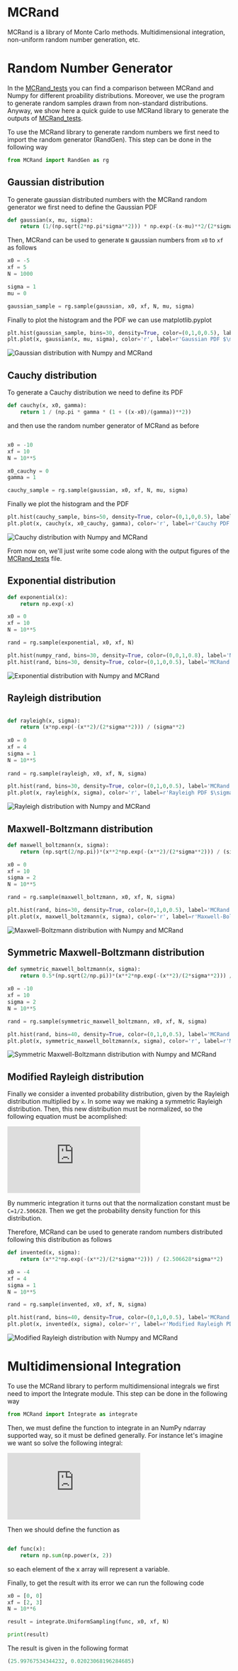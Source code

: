 # MCRand
MCRand is a library of Monte Carlo methods. Multidimensional integration, non-uniform random number generation, etc.

# Random Number Generator
In the [MCRand_tests](/MCRand_tests.py) you can find a comparison between MCRand and Numpy for different proability distributions. Moreover, we use the program to generate random samples drawn from non-standard distributions. Anyway, we show here a quick guide to use MCRand library to generate the outputs of [MCRand_tests](/MCRand_tests.py).

To use the MCRand library to generate random numbers we first need to import the random generator (RandGen). This step can be done in the following way

```python
from MCRand import RandGen as rg
```

## Gaussian distribution

To generate gaussian distributed numbers with the MCRand random generator we first need to define the Gaussian PDF

```python
def gaussian(x, mu, sigma):
	return (1/(np.sqrt(2*np.pi*sigma**2))) * np.exp(-(x-mu)**2/(2*sigma**2))
```

Then, MCRand can be used to generate `N` gaussian numbers from `x0` to `xf` as follows

```python
x0 = -5
xf = 5
N = 1000

sigma = 1
mu = 0

gaussian_sample = rg.sample(gaussian, x0, xf, N, mu, sigma)
```

Finally to plot the histogram and the PDF we can use matplotlib.pyplot

```python
plt.hist(gaussian_sample, bins=30, density=True, color=(0,1,0,0.5), label='MCRand sample')
plt.plot(x, gaussian(x, mu, sigma), color='r', label=r'Gaussian PDF $\mu=%.2f$, $\sigma=%.2f$' % (mu,sigma))
```

![Gaussian distribution with Numpy and MCRand](test_figures/Gaussian_dist.png)

## Cauchy distribution

To generate a Cauchy distribution we need to define its PDF

```python
def cauchy(x, x0, gamma):
	return 1 / (np.pi * gamma * (1 + ((x-x0)/(gamma))**2))
```

and then use the random number generator of MCRand as before

```python

x0 = -10
xf = 10
N = 10**5

x0_cauchy = 0
gamma = 1

cauchy_sample = rg.sample(gaussian, x0, xf, N, mu, sigma)
```

Finally we plot the histogram and the PDF 

```python
plt.hist(cauchy_sample, bins=50, density=True, color=(0,1,0,0.5), label='MCRand sample')
plt.plot(x, cauchy(x, x0_cauchy, gamma), color='r', label=r'Cauchy PDF $\gamma=%.2f$, $x_0=%.2f$' % (gamma, x0_cauchy))
```

![Cauchy distribution with Numpy and MCRand](test_figures/Cauchy_dist.png)

From now on, we'll just write some code along with the output figures of the [MCRand_tests](/MCRand_tests.py) file.

## Exponential distribution

```python
def exponential(x):
	return np.exp(-x)

x0 = 0
xf = 10
N = 10**5

rand = rg.sample(exponential, x0, xf, N)

plt.hist(numpy_rand, bins=30, density=True, color=(0,0,1,0.8), label='NumPy sample')
plt.hist(rand, bins=30, density=True, color=(0,1,0,0.5), label='MCRand sample')

```

![Exponential distribution with Numpy and MCRand](test_figures/Exponential_dist.png)

## Rayleigh distribution

```python

def rayleigh(x, sigma):
	return (x*np.exp(-(x**2)/(2*sigma**2))) / (sigma**2)
  
x0 = 0
xf = 4
sigma = 1
N = 10**5
  
rand = rg.sample(rayleigh, x0, xf, N, sigma)

plt.hist(rand, bins=30, density=True, color=(0,1,0,0.5), label='MCRand sample')
plt.plot(x, rayleigh(x, sigma), color='r', label=r'Rayleigh PDF $\sigma=%.2f$' % sigma)

```

![Rayleigh distribution with Numpy and MCRand](test_figures/Rayleigh_dist.png)

## Maxwell-Boltzmann distribution

```python
def maxwell_boltzmann(x, sigma):
	return (np.sqrt(2/np.pi))*(x**2*np.exp(-(x**2)/(2*sigma**2))) / (sigma**3)

x0 = 0
xf = 10
sigma = 2
N = 10**5

rand = rg.sample(maxwell_boltzmann, x0, xf, N, sigma)

plt.hist(rand, bins=30, density=True, color=(0,1,0,0.5), label='MCRand sample')
plt.plot(x, maxwell_boltzmann(x, sigma), color='r', label=r'Maxwell-Boltzmann PDF $\sigma=%.2f$' % sigma)

```

![Maxwell-Boltzmann distribution with Numpy and MCRand](test_figures/Maxwell_Boltzmann_dist.png)

## Symmetric Maxwell-Boltzmann distribution

```python
def symmetric_maxwell_boltzmann(x, sigma):
	return 0.5*(np.sqrt(2/np.pi))*(x**2*np.exp(-(x**2)/(2*sigma**2))) / (sigma**3)
	
x0 = -10
xf = 10
sigma = 2
N = 10**5

rand = rg.sample(symmetric_maxwell_boltzmann, x0, xf, N, sigma)

plt.hist(rand, bins=40, density=True, color=(0,1,0,0.5), label='MCRand sample')
plt.plot(x, symmetric_maxwell_boltzmann(x, sigma), color='r', label=r'Maxwell-Boltzmann PDF $\sigma=%.2f$' % sigma)
```

![Symmetric Maxwell-Boltzmann distribution with Numpy and MCRand](test_figures/Symmetric_MB_dist.png)

## Modified Rayleigh distribution

Finally we consider a invented probability distribution, given by the Rayleigh distribution multiplied by `x`. In some way we making a symmetric Rayleigh distribution. Then, this new distribution must be normalized, so the following equation must be acomplished:

![equation](https://latex.codecogs.com/gif.latex?C%5Ccdot%5Cint_%7B-%5Cinfty%7D%5E%7B%5Cinfty%7D%5Cfrac%7Bx%5E2%5Cexp%28-%5Cfrac%7Bx%5E2%7D%7B2%5Csigma%5E2%7D%29%7D%7B%5Csigma%5E2%7D%3D1)

By nummeric integration it turns out that the normalization constant must be `C=1/2.506628`. Then we get the probability density function for this distribution.

Therefore, MCRand can be used to generate random numbers distributed following this distribution as follows

```python
def invented(x, sigma):
	return (x**2*np.exp(-(x**2)/(2*sigma**2))) / (2.506628*sigma**2)

x0 = -4
xf = 4
sigma = 1
N = 10**5

rand = rg.sample(invented, x0, xf, N, sigma)

plt.hist(rand, bins=40, density=True, color=(0,1,0,0.5), label='MCRand sample')
plt.plot(x, invented(x, sigma), color='r', label=r'Modified Rayleigh PDF $\sigma=%.2f$' % sigma)
```

![Modified Rayleigh distribution with Numpy and MCRand](test_figures/Modified_Rayleigh_dist.png)

# Multidimensional Integration

To use the MCRand library to perform multidimensional integrals we first need to import the Integrate module. This step can be done in the following way

```python
from MCRand import Integrate as integrate
```

Then, we must define the function to integrate in an NumPy ndarray supported way, so it must be defined generally. For instance let's imagine we want so solve the following integral:

![equation](https://latex.codecogs.com/gif.latex?%5Csmall%20%5Cint_0%5E2dx%5Cint_0%5E3dy%20%5C%20x%5E2&plus;y%5E2%3D%5Cint_0%5E2dx%5Byx%5E2%20&plus;%20y%5E3/3%5D_0%5E3%3D%5Cint_0%5E2dx%5C%2C3x%5E2&plus;9%3D%5Bx%5E3&plus;9x%5D_0%5E2%3D26)

Then we should define the function as

```python

def func(x):
	return np.sum(np.power(x, 2))
```

so each element of the x array will represent a variable.

Finally, to get the result with  its error we can run the following code

```python
x0 = [0, 0]
xf = [2, 3]
N = 10**6

result = integrate.UniformSampling(func, x0, xf, N)

print(result)
```
The result is given in the following format

```python
(25.99767534344232, 0.02023068196284685)
```
